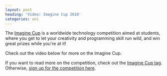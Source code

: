 ```yaml
---
layout: post
heading: 'Video: Imagine Cup 2010'
categories: uni
---
```


The [Imagine Cup](http://www.chris-alexander.co.uk/tag/imagine-cup) is a worldwide technology competition aimed at students, where you get to let your creativity and programming skill run wild, and win great prizes while you're at it!

Check out the video below for more on the Imagine Cup.

If you want to read more on the competition, check out the [Imagine Cup tag](http://www.chris-alexander.co.uk/tag/imagine-cup). Otherwise, [sign up for the competition here](bit.ly/ICRMSP08).
